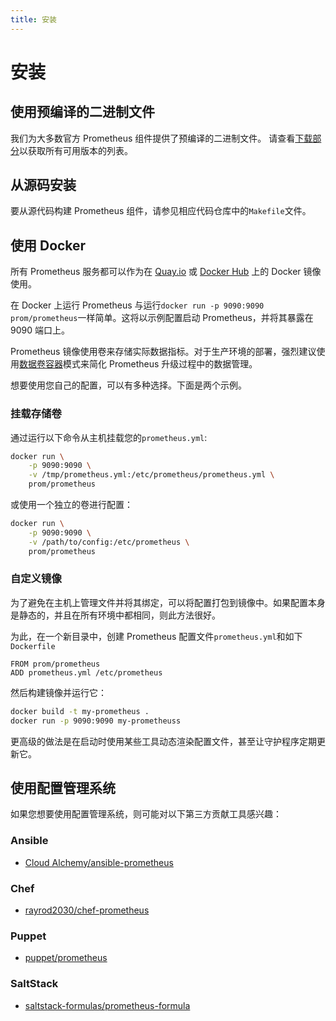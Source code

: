 ```yaml
---
title: 安装
---
```


# 安装

## 使用预编译的二进制文件 <a id="using-pre-compiled-binaries"></a>

我们为大多数官方 Prometheus 组件提供了预编译的二进制文件。 请查看[下载部分](https://prometheus.io/download)以获取所有可用版本的列表。

## 从源码安装 <a id="from-source"></a>

要从源代码构建 Prometheus 组件，请参见相应代码仓库中的`Makefile`文件。

## 使用 Docker <a id="using-docker"></a>

所有 Prometheus 服务都可以作为在 [Quay.io](https://quay.io/repository/prometheus/prometheus) 或 [Docker Hub](https://hub.docker.com/r/prom/prometheus/) 上的 Docker 镜像使用。

在 Docker 上运行 Prometheus 与运行`docker run -p 9090:9090 prom/prometheus`一样简单。这将以示例配置启动 Prometheus，并将其暴露在 9090 端口上。

Prometheus 镜像使用卷来存储实际数据指标。对于生产环境的部署，强烈建议使用[数据卷容器](https://docs.docker.com/engine/admin/volumes/volumes/)模式来简化 Prometheus 升级过程中的数据管理。

想要使用您自己的配置，可以有多种选择。下面是两个示例。

### 挂载存储卷 <a id="volumes-bind-mount"></a>

通过运行以下命令从主机挂载您的`prometheus.yml`:

```bash
docker run \
    -p 9090:9090 \
    -v /tmp/prometheus.yml:/etc/prometheus/prometheus.yml \
    prom/prometheus
```

或使用一个独立的卷进行配置：

```bash
docker run \
    -p 9090:9090 \
    -v /path/to/config:/etc/prometheus \
    prom/prometheus
```

### 自定义镜像 <a id="custom-image"></a>

为了避免在主机上管理文件并将其绑定，可以将配置打包到镜像中。如果配置本身是静态的，并且在所有环境中都相同，则此方法很好。

为此，在一个新目录中，创建 Prometheus 配置文件`prometheus.yml`和如下 `Dockerfile`

```text
FROM prom/prometheus
ADD prometheus.yml /etc/prometheus
```

然后构建镜像并运行它：

```bash
docker build -t my-prometheus .
docker run -p 9090:9090 my-prometheuss
```

更高级的做法是在启动时使用某些工具动态渲染配置文件，甚至让守护程序定期更新它。

## 使用配置管理系统 <a id="using-configuration-management-systems"></a>

如果您想要使用配置管理系统，则可能对以下第三方贡献工具感兴趣：

### Ansible

* [Cloud Alchemy/ansible-prometheus](https://github.com/cloudalchemy/ansible-prometheus)

### Chef

* [rayrod2030/chef-prometheus](https://github.com/rayrod2030/chef-prometheus)

### Puppet

* [puppet/prometheus](https://forge.puppet.com/puppet/prometheus)

### SaltStack

* [saltstack-formulas/prometheus-formula](https://github.com/saltstack-formulas/prometheus-formula)

